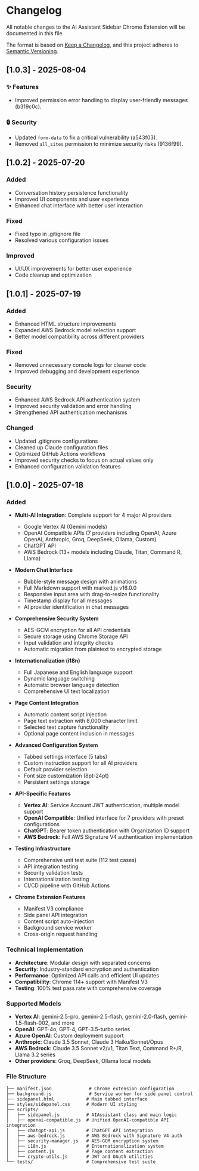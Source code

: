 # Changelog

All notable changes to the AI Assistant Sidebar Chrome Extension will be documented in this file.

The format is based on [Keep a Changelog](https://keepachangelog.com/en/1.0.0/),
and this project adheres to [Semantic Versioning](https://semver.org/spec/v2.0.0.html).

## [1.0.3] - 2025-08-04

### ✨ Features
- Improved permission error handling to display user-friendly messages (b319c0c).

### 🔒 Security
- Updated `form-data` to fix a critical vulnerability (a543f03).
- Removed `all_sites` permission to minimize security risks (9136f99).

## [1.0.2] - 2025-07-20

### Added
- Conversation history persistence functionality
- Improved UI components and user experience
- Enhanced chat interface with better user interaction

### Fixed
- Fixed typo in .gitignore file
- Resolved various configuration issues

### Improved
- UI/UX improvements for better user experience
- Code cleanup and optimization

## [1.0.1] - 2025-07-19

### Added
- Enhanced HTML structure improvements
- Expanded AWS Bedrock model selection support
- Better model compatibility across different providers

### Fixed
- Removed unnecessary console logs for cleaner code
- Improved debugging and development experience

### Security
- Enhanced AWS Bedrock API authentication system
- Improved security validation and error handling
- Strengthened API authentication mechanisms

### Changed
- Updated .gitignore configurations
- Cleaned up Claude configuration files
- Optimized GitHub Actions workflows
- Improved security checks to focus on actual values only
- Enhanced configuration validation features

## [1.0.0] - 2025-07-18

### Added
- **Multi-AI Integration**: Complete support for 4 major AI providers
  - Google Vertex AI (Gemini models)
  - OpenAI Compatible APIs (7 providers including OpenAI, Azure OpenAI, Anthropic, Groq, DeepSeek, Ollama, Custom)
  - ChatGPT API
  - AWS Bedrock (13+ models including Claude, Titan, Command R, Llama)

- **Modern Chat Interface**
  - Bubble-style message design with animations
  - Full Markdown support with marked.js v16.0.0
  - Responsive input area with drag-to-resize functionality
  - Timestamp display for all messages
  - AI provider identification in chat messages

- **Comprehensive Security System**
  - AES-GCM encryption for all API credentials
  - Secure storage using Chrome Storage API
  - Input validation and integrity checks
  - Automatic migration from plaintext to encrypted storage

- **Internationalization (i18n)**
  - Full Japanese and English language support
  - Dynamic language switching
  - Automatic browser language detection
  - Comprehensive UI text localization

- **Page Content Integration**
  - Automatic content script injection
  - Page text extraction with 8,000 character limit
  - Selected text capture functionality
  - Optional page content inclusion in messages

- **Advanced Configuration System**
  - Tabbed settings interface (5 tabs)
  - Custom instruction support for all AI providers
  - Default provider selection
  - Font size customization (8pt-24pt)
  - Persistent settings storage

- **API-Specific Features**
  - **Vertex AI**: Service Account JWT authentication, multiple model support
  - **OpenAI Compatible**: Unified interface for 7 providers with preset configurations
  - **ChatGPT**: Bearer token authentication with Organization ID support
  - **AWS Bedrock**: Full AWS Signature V4 authentication implementation

- **Testing Infrastructure**
  - Comprehensive unit test suite (112 test cases)
  - API integration testing
  - Security validation tests
  - Internationalization testing
  - CI/CD pipeline with GitHub Actions

- **Chrome Extension Features**
  - Manifest V3 compliance
  - Side panel API integration
  - Content script auto-injection
  - Background service worker
  - Cross-origin request handling

### Technical Implementation
- **Architecture**: Modular design with separated concerns
- **Security**: Industry-standard encryption and authentication
- **Performance**: Optimized API calls and efficient UI updates
- **Compatibility**: Chrome 114+ support with Manifest V3
- **Testing**: 100% test pass rate with comprehensive coverage

### Supported Models
- **Vertex AI**: gemini-2.5-pro, gemini-2.5-flash, gemini-2.0-flash, gemini-1.5-flash-002, and more
- **OpenAI**: GPT-4o, GPT-4, GPT-3.5-turbo series
- **Azure OpenAI**: Custom deployment support
- **Anthropic**: Claude 3.5 Sonnet, Claude 3 Haiku/Sonnet/Opus
- **AWS Bedrock**: Claude 3.5 Sonnet v2/v1, Titan Text, Command R+/R, Llama 3.2 series
- **Other providers**: Groq, DeepSeek, Ollama local models

### File Structure
```
├── manifest.json              # Chrome extension configuration
├── background.js              # Service worker for side panel control
├── sidepanel.html            # Main tabbed interface
├── styles/sidepanel.css      # Modern UI styling
├── scripts/
│   ├── sidepanel.js          # AIAssistant class and main logic
│   ├── openai-compatible.js  # Unified OpenAI-compatible API integration
│   ├── chatgpt-api.js        # ChatGPT API integration
│   ├── aws-bedrock.js        # AWS Bedrock with Signature V4 auth
│   ├── security-manager.js   # AES-GCM encryption system
│   ├── i18n.js               # Internationalization system
│   ├── content.js            # Page content extraction
│   └── crypto-utils.js       # JWT and OAuth utilities
└── tests/                    # Comprehensive test suite
```
